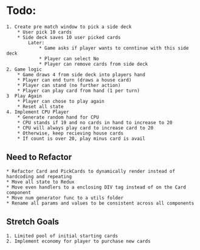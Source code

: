 # Todo:
    1. Create pre match window to pick a side deck
        * User pick 10 cards
        * Side deck saves 10 user picked cards
            Later:
                * Game asks if player wants to conntinue with this side deck
                * Player can select No
                * Player can remove cards from side deck
    2. Game logic
        * Game draws 4 from side deck into players hand
        * Player can end turn (draws a house card)
        * Player can stand (no further action)
        * Player can play card from hand (1 per turn)
    3  Play Again
        * Player can chose to play again
        * Reset all state
    4. Implement CPU Player
        * Generate random hand for CPU
        * CPU stands if 19 and no cards in hand to increase to 20
        * CPU will always play card to increase card to 20
        * Otherwise, keep recieving house cards
        * If count is over 20, play minus card is avail

## Need to Refactor
    * Refactor Card and PickCards to dynamically render instead of hardcoding and repeating
    * Move all state to Redux
    * Move even handlers to a enclosing DIV tag instead of on the Card component
    * Move num generator func to a utils folder
    * Rename all params and values to be consistent across all components

## Stretch Goals
    1. Limited pool of initial starting cards
    2. Implement economy for player to purchase new cards

